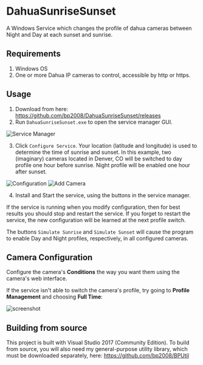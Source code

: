 # DahuaSunriseSunset
A Windows Service which changes the profile of dahua cameras between Night and Day at each sunset and sunrise.

## Requirements

1) Windows OS
2) One or more Dahua IP cameras to control, accessible by http or https.

## Usage

1) Download from here: https://github.com/bp2008/DahuaSunriseSunset/releases
2) Run `DahuaSunriseSunset.exe` to open the service manager GUI.

![Service Manager](https://i.imgur.com/qIJZPOT.png)

3) Click `Configure Service`.  Your location (latitude and longitude) is used to determine the time of sunrise and sunset.  In this example, two (imaginary) cameras located in Denver, CO will be switched to day profile one hour before sunrise.  Night profile will be enabled one hour after sunset.

![Configuration](https://i.imgur.com/a9cKsuO.png) ![Add Camera](https://i.imgur.com/jqELba5.png)

4) Install and Start the service, using the buttons in the service manager.

If the service is running when you modify configuration, then for best results you should stop and restart the service.  If you forget to restart the service, the new configuration will be learned at the next profile switch.

The buttons `Simulate Sunrise` and `Simulate Sunset` will cause the program to enable Day and Night profiles, respectively, in all configured cameras.

## Camera Configuration

Configure the camera's **Conditions** the way you want them using the camera's web interface.

If the service isn't able to switch the camera's profile, try going to **Profile Management** and choosing **Full Time**:

![screenshot](https://i.imgur.com/s6JACCu.png)

## Building from source

This project is built with Visual Studio 2017 (Community Edition).  To build from source, you will also need my general-purpose utility library, which must be downloaded separately, here: https://github.com/bp2008/BPUtil
